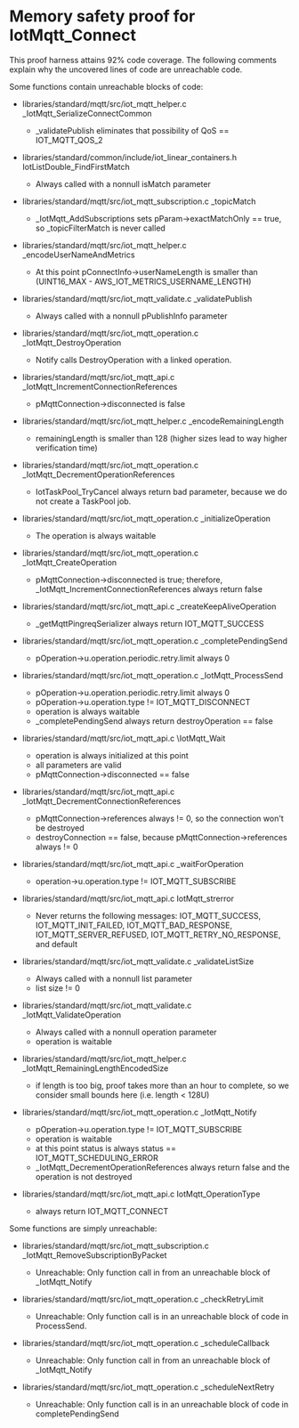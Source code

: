 # Memory safety proof for IotMqtt_Connect

This proof harness attains 92% code coverage.  The following comments explain
why the uncovered lines of code are unreachable code.

Some functions contain unreachable blocks of code:

* libraries/standard/mqtt/src/iot_mqtt_helper.c
  \_IotMqtt_SerializeConnectCommon
  * _validatePublish eliminates that possibility of QoS == IOT_MQTT_QOS_2

* libraries/standard/common/include/iot_linear_containers.h
  IotListDouble_FindFirstMatch	
  * Always called with a nonnull isMatch parameter

* libraries/standard/mqtt/src/iot_mqtt_subscription.c
  \_topicMatch
  * _IotMqtt_AddSubscriptions sets pParam->exactMatchOnly == true, so _topicFilterMatch is never called

* libraries/standard/mqtt/src/iot_mqtt_helper.c
  \_encodeUserNameAndMetrics
  * At this point pConnectInfo->userNameLength is smaller than (UINT16_MAX - AWS_IOT_METRICS_USERNAME_LENGTH)

* libraries/standard/mqtt/src/iot_mqtt_validate.c
  \_validatePublish
  * Always called with a nonnull pPublishInfo parameter

* libraries/standard/mqtt/src/iot_mqtt_operation.c
  \_IotMqtt_DestroyOperation
  * Notify calls DestroyOperation with a linked operation.

* libraries/standard/mqtt/src/iot_mqtt_api.c
  \_IotMqtt_IncrementConnectionReferences
  * pMqttConnection->disconnected is false

* libraries/standard/mqtt/src/iot_mqtt_helper.c
  \_encodeRemainingLength
  * remainingLength is smaller than 128 (higher sizes lead to way higher verification time)

* libraries/standard/mqtt/src/iot_mqtt_operation.c
  \_IotMqtt_DecrementOperationReferences
  * IotTaskPool_TryCancel always return bad parameter, because we do not create a TaskPool job.

* libraries/standard/mqtt/src/iot_mqtt_operation.c
  \_initializeOperation
  * The operation is always waitable

* libraries/standard/mqtt/src/iot_mqtt_operation.c
  \_IotMqtt_CreateOperation
  * pMqttConnection->disconnected is true; therefore, _IotMqtt_IncrementConnectionReferences always return false

* libraries/standard/mqtt/src/iot_mqtt_api.c
  \_createKeepAliveOperation
  * _getMqttPingreqSerializer always return IOT_MQTT_SUCCESS

* libraries/standard/mqtt/src/iot_mqtt_operation.c
  \_completePendingSend
  * pOperation->u.operation.periodic.retry.limit always 0

* libraries/standard/mqtt/src/iot_mqtt_operation.c
  \_IotMqtt_ProcessSend
  * pOperation->u.operation.periodic.retry.limit always 0
  * pOperation->u.operation.type != IOT_MQTT_DISCONNECT
  * operation is always waitable
  * _completePendingSend always return destroyOperation == false

* libraries/standard/mqtt/src/iot_mqtt_api.c
  \IotMqtt_Wait
  * operation is always initialized at this point
  * all parameters are valid
  * pMqttConnection->disconnected == false

* libraries/standard/mqtt/src/iot_mqtt_api.c
  \_IotMqtt_DecrementConnectionReferences
  * pMqttConnection->references always != 0, so the connection won't be destroyed
  * destroyConnection == false, because pMqttConnection->references always != 0

* libraries/standard/mqtt/src/iot_mqtt_api.c
  \_waitForOperation

  * operation->u.operation.type != IOT_MQTT_SUBSCRIBE

* libraries/standard/mqtt/src/iot_mqtt_api.c
  IotMqtt_strerror

  * Never returns the following messages: IOT_MQTT_SUCCESS, IOT_MQTT_INIT_FAILED, IOT_MQTT_BAD_RESPONSE, IOT_MQTT_SERVER_REFUSED, IOT_MQTT_RETRY_NO_RESPONSE, and default

* libraries/standard/mqtt/src/iot_mqtt_validate.c
  \_validateListSize

  * Always called with a nonnull list parameter
  * list size != 0

* libraries/standard/mqtt/src/iot_mqtt_validate.c
  \_IotMqtt_ValidateOperation

  * Always called with a nonnull operation parameter
  * operation is waitable

* libraries/standard/mqtt/src/iot_mqtt_helper.c
  \_IotMqtt_RemainingLengthEncodedSize

	* if length is too big, proof takes more than an hour to complete, so we consider small bounds here (i.e. length < 128U)
					
* libraries/standard/mqtt/src/iot_mqtt_operation.c
  \_IotMqtt_Notify

  * pOperation->u.operation.type != IOT_MQTT_SUBSCRIBE
  * operation is waitable
  * at this point status is always status == IOT_MQTT_SCHEDULING_ERROR
  * \_IotMqtt_DecrementOperationReferences always return false and the operation is not destroyed

* libraries/standard/mqtt/src/iot_mqtt_api.c
  IotMqtt_OperationType

  * always return IOT_MQTT_CONNECT


Some functions are simply unreachable:

* libraries/standard/mqtt/src/iot_mqtt_subscription.c
  \_IotMqtt_RemoveSubscriptionByPacket

  * Unreachable: Only function call in from an unreachable block of
	_IotMqtt_Notify

* libraries/standard/mqtt/src/iot_mqtt_operation.c \_checkRetryLimit

  * Unreachable: Only function call is in an unreachable block of code
	in ProcessSend.

* libraries/standard/mqtt/src/iot_mqtt_operation.c \_scheduleCallback

  * Unreachable: Only function call in from an unreachable block of
  	_IotMqtt_Notify

* libraries/standard/mqtt/src/iot_mqtt_operation.c \_scheduleNextRetry

  * Unreachable: Only function call is in an unreachable block of code
	in completePendingSend

